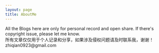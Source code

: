 ```yaml
---
layout: page
title: AboutMe
---
```


<p class="message">
  All the Blogs here are only for personal record and open share. If there's copyright issue, please let me know.
  <br>
  所有文章仅仅用于个人记录和分享，如果涉及侵权问题请及时联系我，谢谢！
  <br>
  zhiqian0923@gmail.com
</p>
